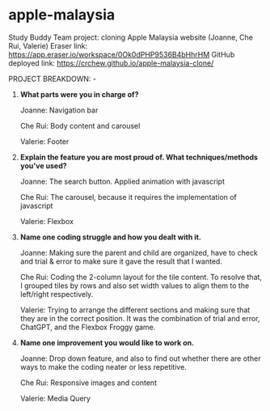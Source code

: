 # apple-malaysia
Study Buddy Team project: cloning Apple Malaysia website (Joanne, Che Rui, Valerie)
Eraser link: https://app.eraser.io/workspace/0Ok0dPHP9536B4bHhrHM 
GitHub deployed link: https://crchew.github.io/apple-malaysia-clone/

PROJECT BREAKDOWN: -
1. **What parts were you in charge of?**

   Joanne: Navigation bar
   
   Che Rui: Body content and carousel
   
   Valerie: Footer
   
2. **Explain the feature you are most proud of. What techniques/methods you've used?**

   Joanne: The search button. Applied animation with javascript
   
   Che Rui: The carousel, because it requires the implementation of javascript
   
   Valerie: Flexbox

3. **Name one coding struggle and how you dealt with it.**

   Joanne: Making sure the parent and child are organized, have to check and trial & error to make sure it gave the result that I wanted.

   Che Rui: Coding the 2-column layout for the tile content. To resolve that, I grouped tiles by rows and also set width values to align them to the left/right respectively.

   Valerie: Trying to arrange the different sections and making sure that they are in the correct position. It was the combination of trial and error, ChatGPT, and the Flexbox Froggy game.


4. **Name one improvement you would like to work on.**

   Joanne: Drop down feature, and also to find out whether there are other ways to make the coding neater or less repetitive.
   
   Che Rui: Responsive images and content
   
   Valerie: Media Query
